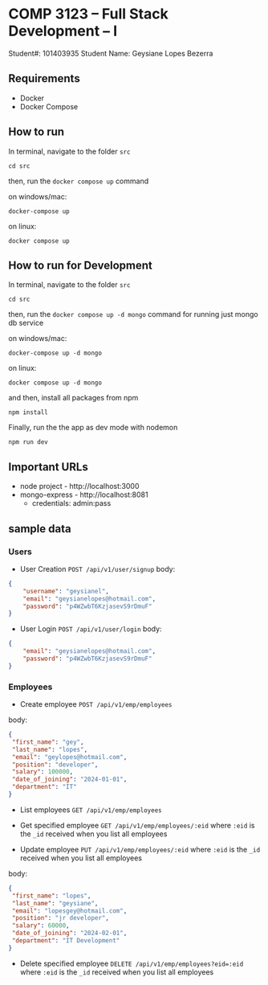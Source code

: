 # COMP 3123 – Full Stack Development – I

Student#: 101403935
Student Name: Geysiane Lopes Bezerra


## Requirements

- Docker
- Docker Compose

## How to run
 
In terminal, navigate to the folder `src`

```
cd src
```

then, run the `docker compose up` command

on windows/mac:
```
docker-compose up
```

on linux:
```
docker compose up
```

## How to run for Development

In terminal, navigate to the folder `src`

```
cd src
```

then, run the `docker compose up -d mongo` command for running just mongo db service

on windows/mac:
```
docker-compose up -d mongo
```

on linux:
```
docker compose up -d mongo
```
and then, install all packages from npm

```
npm install
```

Finally, run the the app as dev mode with nodemon

```
npm run dev
```
## Important URLs

- node project - http://localhost:3000
- mongo-express - http://localhost:8081
  - credentials: admin:pass


## sample data

### Users
- User Creation `POST /api/v1/user/signup`
body:
```json
{
    "username": "geysianel",
    "email": "geysianelopes@hotmail.com",
    "password": "p4WZwbT6KzjasevS9rDmuF"
}
``` 

- User Login `POST /api/v1/user/login`
body:
```json
{
    "email": "geysianelopes@hotmail.com",
    "password": "p4WZwbT6KzjasevS9rDmuF"
}
``` 

### Employees

- Create employee `POST /api/v1/emp/employees`

body:
```json
{
 "first_name": "gey",
 "last_name": "lopes",
 "email": "geylopes@hotmail.com",
 "position": "developer",
 "salary": 100000,
 "date_of_joining": "2024-01-01",
 "department": "IT"
}
```

- List employees `GET /api/v1/emp/employees`

- Get specified employee `GET /api/v1/emp/employees/:eid`
where `:eid` is the `_id` received when you list all employees

- Update employee `PUT /api/v1/emp/employees/:eid`
where `:eid` is the `_id` received when you list all employees

body:
```json
{
 "first_name": "lopes",
 "last_name": "geysiane",
 "email": "lopesgey@hotmail.com",
 "position": "jr developer",
 "salary": 60000,
 "date_of_joining": "2024-02-01",
 "department": "IT Development"
}
```

- Delete specified employee `DELETE /api/v1/emp/employees?eid=:eid`
where `:eid` is the `_id` received when you list all employees